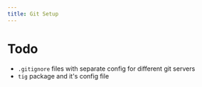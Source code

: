 ```yaml
---
title: Git Setup
---
```


# Todo

- `.gitignore` files with separate config for different git servers
- `tig` package and it's config file

